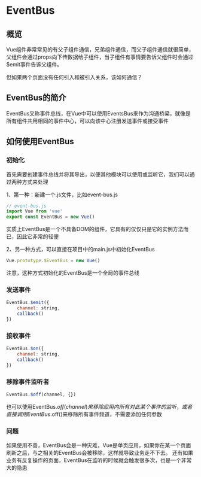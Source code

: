 # EventBus
## 概览
Vue组件非常常见的有父子组件通信，兄弟组件通信，而父子组件通信就很简单，父组件会通过props向下传数据给子组件，当子组件有事情要告诉父组件时会通过$emit事件告诉父组件。

但如果两个页面没有任何引入和被引入关系，该如何通信？

## EventBus的简介
EventBus又称事件总线，在Vue中可以使用EventsBus来作为沟通桥梁，就像是所有组件共用相同的事件中心，可以向该中心注册发送事件或接受事件

## 如何使用EventBus
### 初始化
首先需要创建事件总线并将其导出，以便其他模块可以使用或监听它，我们可以通过两种方式来处理

1、第一种：新建一个.js文件，比如event-bus.js
```js
// event-bus.js
import Vue from 'vue'
export const EventBus = new Vue()
```
实质上EventBus是一个不具备DOM的组件，它具有的仅仅只是它的实例方法而已，因此它非常的轻便

2、另一种方式，可以直接在项目中的main.js中初始化EventBus
```js
Vue.prototype.$EventBus = new Vue()
```
注意，这种方式初始化的EventBus是一个全局的事件总线

### 发送事件
```js
EventBus.$emit({
    channel: string,
    callback()
})
```

### 接收事件
```js
EventBus.$on({
    channel: string,
    callback()
})
```

### 移除事件监听者
```js
EventBus.$off(channel, {})
```
也可以使用EventBus.$off(channel)来移除应用内所有对此某个事件的监听，或者直接调用EventBus.$off()来移除所有事件频道，不需要添加任何参数


### 问题
如果使用不善，EventBus会是一种灾难，Vue是单页应用，如果你在某一个页面刷新之后，与之相关的EventBus会被移除，这样就导致业务走不下去。
还有如果业务有反复操作的页面，EventBus在监听的时候就会触发很多次，也是一个非常大的隐患
